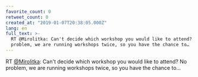 ```yaml
---
favorite_count: 0
retweet_count: 0
created_at: "2019-01-07T20:38:05.000Z"
lang: en
full_text: >-
  RT @Mirolitka: Can't decide which workshop you would like to attend? No
  problem, we are running workshops twice, so you have the chance to…
---
```


RT [@Mirolitka](https://twitter.com/Mirolitka): Can't decide which workshop you
would like to attend? No problem, we are running workshops twice, so you have
the chance to…
